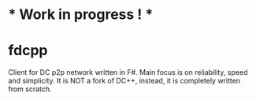 # * Work in progress ! *

# fdcpp
Client for DC p2p network written in F#. Main focus is on reliability,
speed and simplicity. It is NOT a fork of DC++, instead, it is
completely written from scratch.
